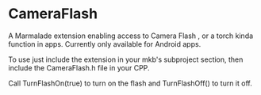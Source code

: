 CameraFlash
===========

A Marmalade extension enabling access to Camera Flash , or a torch kinda function in apps. Currently only available for Android apps.

To use just include the extension in your mkb's subproject section, then include the CameraFlash.h file in your CPP.

Call TurnFlashOn(true) to turn on the flash and TurnFlashOff() to turn it off.